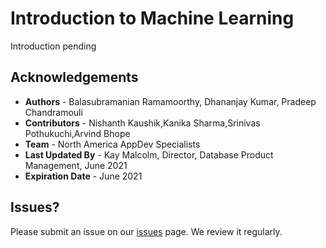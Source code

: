# Introduction to Machine Learning

Introduction pending


## Acknowledgements

- **Authors** - Balasubramanian Ramamoorthy, Dhananjay Kumar, Pradeep Chandramouli
- **Contributors** - Nishanth Kaushik,Kanika Sharma,Srinivas Pothukuchi,Arvind Bhope
- **Team** - North America AppDev Specialists
- **Last Updated By** - Kay Malcolm, Director, Database Product Management, June 2021
- **Expiration Date** - June 2021


## Issues?
Please submit an issue on our [issues](https://github.com/oracle/learning-library/issues) page. We review it regularly.


